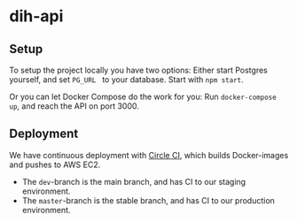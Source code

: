 # dih-api

## Setup
To setup the project locally you have two options: Either start Postgres yourself, and set `PG_URL ` to your database. Start with `npm start`.

Or you can let Docker Compose do the work for you: Run `docker-compose up`, and reach the API on port 3000.


## Deployment
We have continuous deployment with [Circle CI](http://circleci.com), which builds Docker-images and pushes to AWS EC2.

* The `dev`-branch is the main branch, and has CI to our staging environment.
* The `master`-branch is the stable branch, and has CI to our production environment.
